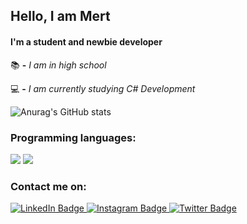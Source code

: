 ## Hello, I am Mert
#### I'm a student and newbie developer

 📚 **-** *I am in high school*
 
 💻 **-** *I am currently studying C# Development*


![Anurag's GitHub stats](https://github-readme-stats.vercel.app/api?username=mertmzzx&show_icons=true&theme=dark)

### Programming languages:
<p>
  <img src="https://img.shields.io/badge/C-Sharp-greenB?style=for-the-badge&logo=csharp&logoColor=white" />
  <img src="https://img.shields.io/badge/JavaScript-323330?style=for-the-badge&logo=javascript&logoColor=F7DF1E" />
<!--<img src="https://img.shields.io/badge/HTML5-E34F26?style=for-the-badge&logo=html5&logoColor=white" /> --->

</p>


### Contact me on:
<div id="badges">
  <a href="your-linkedin-URL">
    <img src="https://img.shields.io/badge/LinkedIn-blue?style=for-the-badge&logo=linkedin&logoColor=white" alt="LinkedIn Badge"/>
  </a>
<a href="https://www.instagram.com/mertmzzx/">  
<img src="https://img.shields.io/badge/Instagram-pink?style=for-the-badge&logo=instagram&logoColor=white" alt="Instagram Badge"/>
 </a>
  <a href="https://twitter.com/wub_pwr">
    <img src="https://img.shields.io/badge/Twitter-blue?style=for-the-badge&logo=twitter&logoColor=white" alt="Twitter Badge"/>
  </a>
</div>

